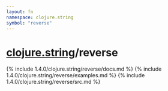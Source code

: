 ```yaml
---
layout: fn
namespace: clojure.string
symbol: "reverse"
---
```


# [clojure.string](../)/reverse

{% include 1.4.0/clojure.string/reverse/docs.md %}
{% include 1.4.0/clojure.string/reverse/examples.md %}
{% include 1.4.0/clojure.string/reverse/src.md %}

